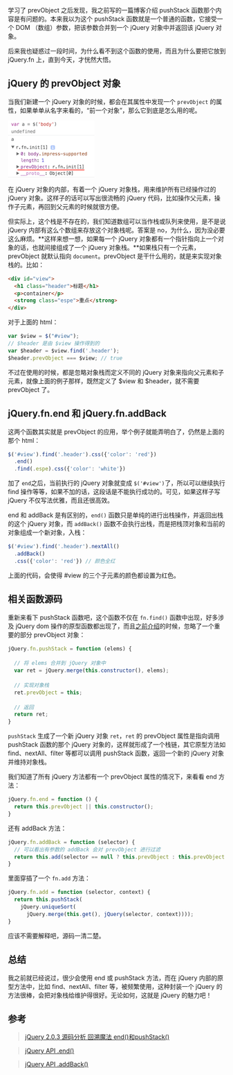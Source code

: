 学习了 prevObject 之后发现，我之前写的一篇博客介绍 pushStack 函数那个内容是有问题的。本来我以为这个 pushStack 函数就是一个普通的函数，它接受一个 DOM （数组）参数，把该参数合并到一个 jQuery 对象中并返回该 jQuery 对象。

后来我也疑惑过一段时间，为什么看不到这个函数的使用，而且为什么要把它放到 jQuery.fn 上，直到今天，才恍然大悟。

## jQuery 的 prevObject 对象

当我们新建一个 jQuery 对象的时候，都会在其属性中发现一个 `prevObject` 的属性，如果单单从名字来看的，“前一个对象”，那么它到底是怎么用的呢。

![p1](p1.png)

在 jQuery 对象的内部，有着一个 jQuery 对象栈，用来维护所有已经操作过的 jQuery 对象。这样子的话可以写出很流畅的 jQuery 代码，比如操作父元素，操作子元素，再回到父元素的时候就很方便。

但实际上，这个栈是不存在的，我们知道数组可以当作栈或队列来使用，是不是说 jQuery 内部有这么个数组来存放这个对象栈呢。答案是 no，为什么，因为没必要这么麻烦。**这样来想一想，如果每一个 jQuery 对象都有一个指针指向上一个对象的话，也就间接组成了一个 jQuery 对象栈。**如果栈只有一个元素，prevObject 就默认指向 `document`。prevObject 是干什么用的，就是来实现对象栈的。比如：

```html
<div id="view">
  <h1 class="header">标题</h1>
  <p>container</p>
  <strong class="espe">重点</strong>
</div>
```

对于上面的 html：

```javascript
var $view = $("#view");
// $header 是由 $view 操作得到的
var $header = $view.find('.header');
$header.prevObject === $view; // true
```

不过在使用的时候，都是忽略对象栈而定义不同的 jQuery 对象来指向父元素和子元素，就像上面的例子那样，既然定义了 $view 和 $header，就不需要 prevObject 了。

## jQuery.fn.end 和 jQuery.fn.addBack

这两个函数其实就是 prevObject 的应用，举个例子就能弄明白了，仍然是上面的那个 html：

```javascript
$('#view').find('.header').css({'color': 'red'})
  .end()
  .find(.espe).css({'color': 'white'})
```

加了 `end`之后，当前执行的 jQuery 对象就变成 `$('#view')`了，所以可以继续执行 find 操作等等，如果不加的话，这段话是不能执行成功的。可见，如果这样子写 jQuery 不仅写法优雅，而且还很高效。

end 和 addBack 是有区别的，`end()` 函数只是单纯的进行出栈操作，并返回出栈的这个 jQuery 对象，而 `addBack()` 函数不会执行出栈，而是把栈顶对象和当前的对象组成一个新对象，入栈：

```javascript
$('#view').find('.header').nextAll()
  .addBack()
  .css({'color': 'red'}) // 颜色全红
```

上面的代码，会使得 #view 的三个子元素的颜色都设置为红色。

## 相关函数源码

重新来看下 pushStack 函数吧，这个函数不仅在 `fn.find()` 函数中出现，好多涉及 jQuery dom 操作的原型函数都出现了，而且[之前介绍](https://github.com/songjinzhong/JQuerySource/tree/master/03-Sizzle#jqueryfnpushstack)的时候，忽略了一个重要的部分 prevObject 对象：

```javascript
jQuery.fn.pushStack = function (elems) {

  // 将 elems 合并到 jQuery 对象中
  var ret = jQuery.merge(this.constructor(), elems);

  // 实现对象栈
  ret.prevObject = this;

  // 返回
  return ret;
}
```

`pushStack` 生成了一个新 jQuery 对象 `ret`，`ret` 的 prevObject 属性是指向调用 pushStack 函数的那个 jQuery 对象的，这样就形成了一个栈链，其它原型方法如 find、nextAll、filter 等都可以调用 pushStack 函数，返回一个新的 jQuery 对象并维持对象栈。

我们知道了所有 jQuery 方法都有一个 prevObject 属性的情况下，来看看 end 方法：

```javascript
jQuery.fn.end = function () {
  return this.prevObject || this.constructor();
}
```

还有 addBack 方法：

```javascript
jQuery.fn.addBack = function (selector) {
  // 可以看出有参数的 addBack 会对 prevObject 进行过滤
  return this.add(selector == null ? this.prevObject : this.prevObject.filter(selector));
}
```

里面穿插了一个 `fn.add` 方法：

```javascript
jQuery.fn.add = function (selector, context) {
  return this.pushStack(
    jQuery.uniqueSort(
      jQuery.merge(this.get(), jQuery(selector, context))));
}
```

应该不需要解释吧，源码一清二楚。

## 总结

我之前就已经说过，很少会使用 end 或 pushStack 方法，而在 jQuery 内部的原型方法中，比如 find、nextAll、filter 等，被频繁使用，这种封装一个 jQuery 的方法很棒，会把对象栈给维护得很好。无论如何，这就是 jQuery 的魅力吧！

## 参考

>[jQuery 2.0.3 源码分析 回溯魔法 end()和pushStack()](http://www.cnblogs.com/aaronjs/p/3387278.html)

>[jQuery API .end()](http://www.css88.com/jqapi-1.9/end/)

>[jQuery API .addBack()](http://www.css88.com/jqapi-1.9/addBack/)